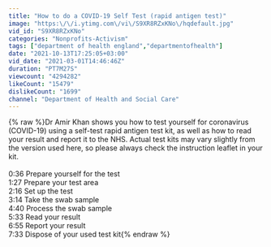 ```yaml
---
title: "How to do a COVID-19 Self Test (rapid antigen test)"
image: "https:\/\/i.ytimg.com\/vi\/S9XR8RZxKNo\/hqdefault.jpg"
vid_id: "S9XR8RZxKNo"
categories: "Nonprofits-Activism"
tags: ["department of health england","departmentofhealth"]
date: "2021-10-13T17:25:05+03:00"
vid_date: "2021-03-01T14:46:46Z"
duration: "PT7M27S"
viewcount: "4294282"
likeCount: "15479"
dislikeCount: "1699"
channel: "Department of Health and Social Care"
---
```

{% raw %}Dr Amir Khan shows you how to test yourself for coronavirus (COVID-19) using a self-test rapid antigen test kit, as well as how to read your result and report it to the NHS. Actual test kits may vary slightly from the version used here, so please always check the instruction leaflet in your kit. <br /><br />0:36 Prepare yourself for the test<br />1:27 Prepare your test area<br />2:16 Set up the test<br />3:14 Take the swab sample<br />4:40 Process the swab sample<br />5:33 Read your result<br />6:55 Report your result<br />7:33 Dispose of your used test kit{% endraw %}
